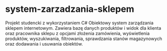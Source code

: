 # system-zarzadzania-sklepem
Projekt studencki z wykorzystaniem C#
Obiektowy system zarządzania sklepem internetowym. 
Zawiera bazę danych produktów i widok dla klienta oraz pracownika sklepu
z opcjami złożenia zamówienia, wyświetlenia produktów, wyszukiwania, filtrowania, 
sprawdzania stanów magazynowych oraz dodawania i usuwania obiektów.

